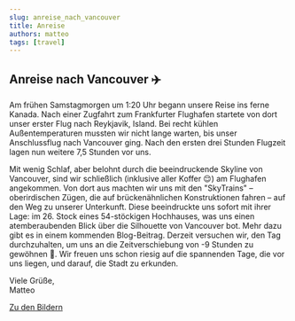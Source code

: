 ```yaml
---
slug: anreise_nach_vancouver
title: Anreise
authors: matteo
tags: [travel]
---
```


## Anreise nach Vancouver ✈️

Am frühen Samstagmorgen um 1:20 Uhr begann unsere Reise ins ferne Kanada. Nach einer
Zugfahrt zum Frankfurter Flughafen startete von dort unser erster Flug nach Reykjavik,
Island. Bei recht kühlen Außentemperaturen mussten wir nicht lange warten, bis unser
Anschlussflug nach Vancouver ging. Nach den ersten drei Stunden Flugzeit lagen nun
weitere 7,5 Stunden vor uns.

Mit wenig Schlaf, aber belohnt durch die beeindruckende Skyline von Vancouver, sind wir schließlich (inklusive aller Koffer 😌) am Flughafen angekommen. Von dort aus machten wir uns mit den "SkyTrains" – oberirdischen Zügen, die auf brückenähnlichen Konstruktionen fahren – auf den Weg zu unserer Unterkunft. Diese beeindruckte uns sofort mit ihrer Lage: im 26. Stock eines 54-stöckigen Hochhauses, was uns einen atemberaubenden Blick über die Silhouette von Vancouver bot. Mehr dazu gibt es in einem kommenden Blog-Beitrag.
Derzeit versuchen wir, den Tag durchzuhalten, um uns an die Zeitverschiebung von -9 Stunden zu gewöhnen 🛌. Wir freuen uns schon riesig auf die spannenden Tage, die vor uns liegen, und darauf, die Stadt zu erkunden.

Viele Grüße,  
Matteo

[Zu den Bildern](https://matteokosina.github.io/canada/gallery/Gallery)

